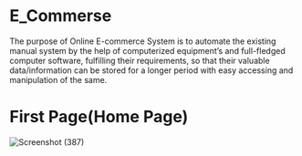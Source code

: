 # E_Commerse
The purpose of Online E-commerce System is to automate the existing manual system by the help of computerized equipment’s and full-fledged computer software, fulfilling their requirements, so that their valuable data/information can be stored for a longer period with easy accessing and manipulation of the same.
# First Page(Home Page) 
![Screenshot (387)](https://user-images.githubusercontent.com/111478972/185293097-d3fd5791-f507-4248-9d5d-d5a48533a03b.png)
